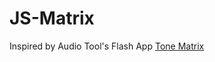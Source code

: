 # JS-Matrix
Inspired by Audio Tool's Flash App [Tone Matrix](https://www.audiotool.com/tonematrix/)
